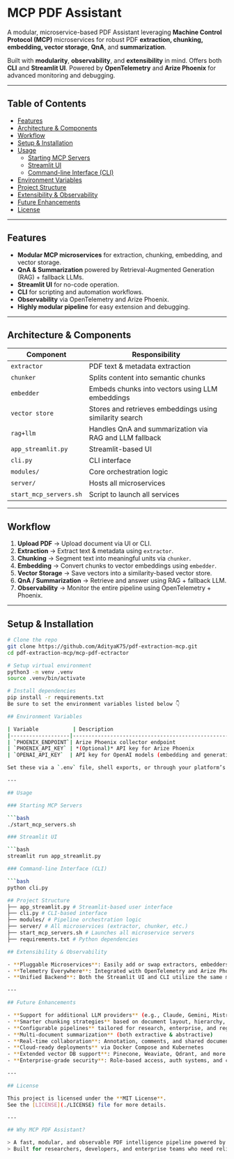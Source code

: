 # MCP PDF Assistant

A modular, microservice-based PDF Assistant leveraging **Machine Control Protocol (MCP)** microservices for robust PDF **extraction, chunking, embedding, vector storage**, **QnA**, and **summarization**.

Built with **modularity**, **observability**, and **extensibility** in mind. Offers both **CLI** and **Streamlit UI**. Powered by **OpenTelemetry** and **Arize Phoenix** for advanced monitoring and debugging.

---

## Table of Contents

- [Features](#features)
- [Architecture & Components](#architecture--components)
- [Workflow](#workflow)
- [Setup & Installation](#setup--installation)
- [Usage](#usage)
  - [Starting MCP Servers](#starting-mcp-servers)
  - [Streamlit UI](#streamlit-ui)
  - [Command-line Interface (CLI)](#command-line-interface-cli)
- [Environment Variables](#environment-variables)
- [Project Structure](#project-structure)
- [Extensibility & Observability](#extensibility--observability)
- [Future Enhancements](#future-enhancements)
- [License](#license)

---

## Features

- **Modular MCP microservices** for extraction, chunking, embedding, and vector storage.
- **QnA & Summarization** powered by Retrieval-Augmented Generation (RAG) + fallback LLMs.
- **Streamlit UI** for no-code operation.
- **CLI** for scripting and automation workflows.
- **Observability** via OpenTelemetry and Arize Phoenix.
- **Highly modular pipeline** for easy extension and debugging.

---

## Architecture & Components

| Component         | Responsibility                                          |
|------------------|----------------------------------------------------------|
| `extractor`      | PDF text & metadata extraction                          |
| `chunker`        | Splits content into semantic chunks                     |
| `embedder`       | Embeds chunks into vectors using LLM embeddings         |
| `vector store`   | Stores and retrieves embeddings using similarity search |
| `rag+llm`        | Handles QnA and summarization via RAG and LLM fallback  |
| `app_streamlit.py` | Streamlit-based UI                                     |
| `cli.py`         | CLI interface                                           |
| `modules/`       | Core orchestration logic                                |
| `server/`        | Hosts all microservices                                 |
| `start_mcp_servers.sh` | Script to launch all services                     |

---

## Workflow

1. **Upload PDF** → Upload document via UI or CLI.
2. **Extraction** → Extract text & metadata using `extractor`.
3. **Chunking** → Segment text into meaningful units via `chunker`.
4. **Embedding** → Convert chunks to vector embeddings using `embedder`.
5. **Vector Storage** → Save vectors into a similarity-based vector store.
6. **QnA / Summarization** → Retrieve and answer using RAG + fallback LLM.
7. **Observability** → Monitor the entire pipeline using OpenTelemetry + Phoenix.

---

## Setup & Installation

```bash
# Clone the repo
git clone https://github.com/AdityaK75/pdf-extraction-mcp.git
cd pdf-extraction-mcp/mcp-pdf-ectractor

# Setup virtual environment
python3 -m venv .venv
source .venv/bin/activate

# Install dependencies
pip install -r requirements.txt
Be sure to set the environment variables listed below 👇

## Environment Variables

| Variable           | Description                                              |
|-------------------|----------------------------------------------------------|
| `PHOENIX_ENDPOINT`| Arize Phoenix collector endpoint                         |
| `PHOENIX_API_KEY` | *(Optional)* API key for Arize Phoenix                   |
| `OPENAI_API_KEY`  | API key for OpenAI models (embedding and generation)     |

Set these via a `.env` file, shell exports, or through your platform’s UI/environment config.

---

## Usage

### Starting MCP Servers

```bash
./start_mcp_servers.sh

### Streamlit UI

```bash
streamlit run app_streamlit.py

### Command-line Interface (CLI)

```bash
python cli.py

## Project Structure
├── app_streamlit.py # Streamlit-based user interface
├── cli.py # CLI-based interface
├── modules/ # Pipeline orchestration logic
├── server/ # All microservices (extractor, chunker, etc.)
├── start_mcp_servers.sh # Launches all microservice servers
├── requirements.txt # Python dependencies

## Extensibility & Observability

- **Pluggable Microservices**: Easily add or swap extractors, embedders, chunkers, and vector stores to fit your specific use case.
- **Telemetry Everywhere**: Integrated with OpenTelemetry and Arize Phoenix for full pipeline observability, tracing, and performance debugging.
- **Unified Backend**: Both the Streamlit UI and CLI utilize the same modular backend, ensuring consistency across interfaces and deployment modes.

---

## Future Enhancements

- **Support for additional LLM providers** (e.g., Claude, Gemini, Mistral, local models)
- **Smarter chunking strategies** based on document layout, hierarchy, and semantics
- **Configurable pipelines** tailored for research, enterprise, and regulatory use cases
- **Multi-document summarization** (both extractive & abstractive)
- **Real-time collaboration**: Annotation, comments, and shared document review in UI
- **Cloud-ready deployments** via Docker Compose and Kubernetes
- **Extended vector DB support**: Pinecone, Weaviate, Qdrant, and more
- **Enterprise-grade security**: Role-based access, auth systems, and compliance features

---

## License

This project is licensed under the **MIT License**.  
See the [LICENSE](./LICENSE) file for more details.

---

## Why MCP PDF Assistant?

> A fast, modular, and observable PDF intelligence pipeline powered by microservices and advanced LLMs.  
> Built for researchers, developers, and enterprise teams who need reliability, flexibility, and insight-driven automation.

